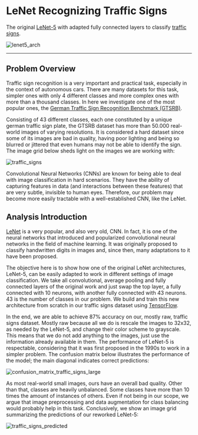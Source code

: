 # LeNet Recognizing Traffic Signs

The original [LeNet-5] with adapted fully connected layers to classify [traffic signs].

![lenet5_arch](https://user-images.githubusercontent.com/33037020/193161551-7e55966e-d241-4771-9741-c9aff18bfff0.PNG)

---

## Problem Overview

Traffic sign recognition is a very important and practical task, especially in the context of autonomous cars. There are many datasets for this task, simpler ones with only 4 different classes and more complex ones with more than a thousand classes. In here we investigate one of the most popular ones, the [German Traffic Sign Recognition Benchmark (GTSRB)].

Consisting of 43 different classes, each one constituted by a unique german traffic sign plate, the GTSRB dataset has more than 50.000 real-world images of varying resolutions. It is considered a hard dataset since some of its images are bad in quality, having poor lighting and being so blurred or jittered that even humans may not be able to identify the sign. The image grid below sheds light on the images we are working with:

![traffic_signs](https://user-images.githubusercontent.com/33037020/192881857-f79be892-4883-4adc-bd69-a51e8277e91f.PNG)

Convolutional Neural Networks (CNNs) are known for being able to deal with image classification in hard scenarios. They have the ability of capturing features in data (and interactions between these features) that are very subtle, invisible to human eyes. Therefore, our problem may become more easily tractable with a well-established CNN, like the LeNet.

## Analysis Introduction

[LeNet] is a very popular, and also very old, CNN. In fact, it is one of the neural networks that introduced and popularized convolutional neural networks in the field of machine learning. It was originally proposed to classify handwritten digits in images and, since then, many adaptations to it have been proposed.

The objective here is to show how one of the original LeNet architectures, LeNet-5, can be easily adapted to work in different settings of image classification. We take all convolutional, average pooling and fully connected layers of the original work and just swap the top layer, a fully connected with 10 neurons, with another fully connected with 43 neurons. 43 is the number of classes in our problem. We build and train this new architecture from scratch in our traffic signs dataset using [TensorFlow].

In the end, we are able to achieve 87% accuracy on our, mostly raw, traffic signs dataset. Mostly raw because all we do is rescale the images to 32x32, as needed by the LeNet-5, and change their color scheme to grayscale. This means that we do not add anything to the images, just use the information already available in them. The performance of LeNet-5 is respectable, considering that it was first proposed in the 1990s to work in a simpler problem. The confusion matrix below illustrates the performance of the model; the main diagonal indicates correct predictions:

![confusion_matrix_traffic_signs_large](https://user-images.githubusercontent.com/33037020/192904844-a57b7a6d-25e3-499d-9783-d1c6775ba25a.PNG)

As most real-world small images, ours have an overall bad quality. Other than that, classes are heavily unbalanced. Some classes have more than 10 times the amount of instances of others. Even if not being in our scope, we argue that image preprocessing and data augmentation for class balancing would probably help in this task. Conclusively, we show an image grid summarizing the predictions of our reworked LeNet-5:

![traffic_signs_predicted](https://user-images.githubusercontent.com/33037020/192904868-2b4b37e6-96ec-43e8-b564-3516a9c0303c.PNG)

[//]: #

[traffic signs]: <https://www.kaggle.com/datasets/meowmeowmeowmeowmeow/gtsrb-german-traffic-sign>
[German Traffic Sign Recognition Benchmark (GTSRB)]: <https://www.kaggle.com/datasets/meowmeowmeowmeowmeow/gtsrb-german-traffic-sign>
[LeNet-5]: <http://yann.lecun.com/exdb/publis/pdf/lecun-01a.pdf>
[LeNet]: <http://yann.lecun.com/exdb/publis/pdf/lecun-01a.pdf>
[TensorFlow]: <https://www.tensorflow.org>
